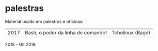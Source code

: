 # palestras
Material usado em palestras e oficinas:

<table>
  <tr>
    <td>
      2017
    </td>
    <td>
      Bash, o poder da linha de comando!
    </td>
    <td>
      Tchelinux (Bagé)
    </td>
  </tr>
</table>
2018 - Git 
2018 
